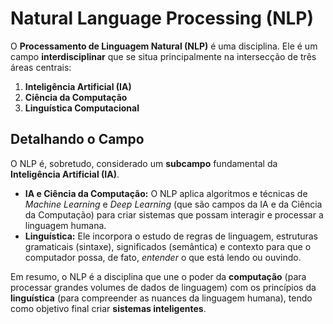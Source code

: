 # Natural Language Processing (NLP)

O **Processamento de Linguagem Natural (NLP)** é uma disciplina.
Ele é um campo **interdisciplinar** que se situa principalmente na intersecção de três áreas centrais:

1. **Inteligência Artificial (IA)**
2. **Ciência da Computação**
3. **Linguística Computacional**

## Detalhando o Campo

O NLP é, sobretudo, considerado um **subcampo** fundamental da **Inteligência Artificial (IA)**.

* **IA e Ciência da Computação:** O NLP aplica algoritmos e técnicas de *Machine Learning* e *Deep Learning* (que são campos da IA e da Ciência da Computação) para criar sistemas que possam interagir e processar a linguagem humana.
* **Linguística:** Ele incorpora o estudo de regras de linguagem, estruturas gramaticais (sintaxe), significados (semântica) e contexto para que o computador possa, de fato, *entender* o que está lendo ou ouvindo.

Em resumo, o NLP é a disciplina que une o poder da **computação** (para processar grandes volumes de dados de linguagem) com os princípios da **linguística** (para compreender as nuances da linguagem humana), tendo como objetivo final criar **sistemas inteligentes**.
